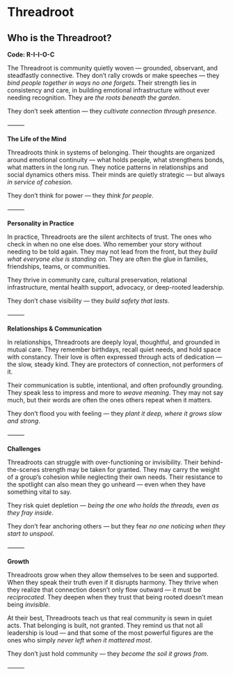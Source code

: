 # Threadroot
## Who is the Threadroot?
**Code: R-I-I-O-C**

The Threadroot is community quietly woven — grounded, observant, and steadfastly connective. They don’t rally crowds or make speeches — they *bind people together in ways no one forgets*. Their strength lies in consistency and care, in building emotional infrastructure without ever needing recognition. They are *the roots beneath the garden*.

They don’t seek attention — they *cultivate connection through presence*.

⸻

**The Life of the Mind**

Threadroots think in systems of belonging. Their thoughts are organized around emotional continuity — what holds people, what strengthens bonds, what matters in the long run. They notice patterns in relationships and social dynamics others miss. Their minds are quietly strategic — but always *in service of cohesion*.

They don’t think for power — they *think for people*.

⸻

**Personality in Practice**

In practice, Threadroots are the silent architects of trust. The ones who check in when no one else does. Who remember your story without needing to be told again. They may not lead from the front, but they *build what everyone else is standing on*. They are often the glue in families, friendships, teams, or communities.

They thrive in community care, cultural preservation, relational infrastructure, mental health support, advocacy, or deep-rooted leadership.

They don’t chase visibility — they *build safety that lasts*.

⸻

**Relationships & Communication**

In relationships, Threadroots are deeply loyal, thoughtful, and grounded in mutual care. They remember birthdays, recall quiet needs, and hold space with constancy. Their love is often expressed through acts of dedication — the slow, steady kind. They are protectors of connection, not performers of it.

Their communication is subtle, intentional, and often profoundly grounding. They speak less to impress and more to *weave meaning*. They may not say much, but their words are often the ones others repeat when it matters.

They don’t flood you with feeling — they *plant it deep, where it grows slow and strong*.

⸻

**Challenges**

Threadroots can struggle with over-functioning or invisibility. Their behind-the-scenes strength may be taken for granted. They may carry the weight of a group’s cohesion while neglecting their own needs. Their resistance to the spotlight can also mean they go unheard — even when they have something vital to say.

They risk quiet depletion — *being the one who holds the threads, even as they fray inside*.

They don’t fear anchoring others — but they fear *no one noticing when they start to unspool*.

⸻

**Growth**

Threadroots grow when they allow themselves to be seen and supported. When they speak their truth even if it disrupts harmony. They thrive when they realize that connection doesn’t only flow outward — it must be *reciprocated*. They deepen when they trust that being rooted doesn’t mean being *invisible*.

At their best, Threadroots teach us that real community is sewn in quiet acts. That belonging is built, not granted. They remind us that not all leadership is loud — and that some of the most powerful figures are the ones who simply *never left when it mattered most*.

They don’t just hold community — they *become the soil it grows from*.

⸻
